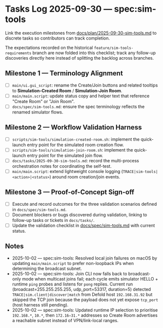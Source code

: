 # Tasks Log 2025-09-30 — spec:sim-tools

Link the execution milestones from [docs/plan/2025-09-30-sim-tools.md](../plan/2025-09-30-sim-tools.md) to discrete tasks so contributors can track completion.

The expectations recorded on the historical `feature/sim-tools-requirements` branch are now folded into this checklist; track any follow-up discoveries directly here instead of splitting the backlog across branches.

## Milestone 1 — Terminology Alignment
- [ ] `main/ui.gui_script`: rename the Create/Join buttons and related tooltips to **Simulation-Created Room** / **Simulation-Join Room**.
- [ ] `main/main.script`: update status copy and helper text that reference "Create Room" or "Join Room".
- [ ] `docs/spec/sim-tools.md`: ensure the spec terminology reflects the renamed simulator flows.

## Milestone 2 — Workflow Validation Harness
- [ ] `scripts/sim-tools/simulation-created-room.sh`: implement the quick-launch entry point for the simulated room creation flow.
- [ ] `scripts/sim-tools/simulation-join-room.sh`: implement the quick-launch entry point for the simulated join flow.
- [ ] `docs/tasks/2025-09-30-sim-tools.md`: record the multi-process orchestration notes for coordinating the self-test.
- [ ] `main/main.script`: extend lightweight console logging (`TRACE|sim-tools|<action>|<status>`) around room creation/join events.

## Milestone 3 — Proof-of-Concept Sign-off
- [ ] Execute and record outcomes for the three validation scenarios defined in `docs/spec/sim-tools.md`.
- [ ] Document blockers or bugs discovered during validation, linking to follow-up tasks or tickets in `docs/tasks/`.
- [ ] Update the validation checklist in [docs/spec/sim-tools.md](../spec/sim-tools.md) with current status.

## Notes
- 2025-10-02 — spec:sim-tools: Resolved local join failures on macOS by updating `main/main.script` to prefer non-loopback IPs when determining the broadcast subnet.
- 2025-10-02 — spec:sim-tools: Join CLI now falls back to broadcast-only mode when multicast joins fail; each cycle emits simulator HELLO + runtime `ping` probes and listens for `pong` replies. Current run (broadcast=255.255.255.255, udp_port=53317, duration=5) detected `TRACE|sim.client|discover|match` from Defold host `192.168.31.92` but skipped the TCP join because the payload does not yet expose `tcp_port` (host harness still pending).
- 2025-10-02 — spec:sim-tools: Updated runtime IP selection to prioritise `192.168.*`, `10.*`, then `172.16–31.*` addresses so Create Room advertises a reachable subnet instead of VPN/link-local ranges.
